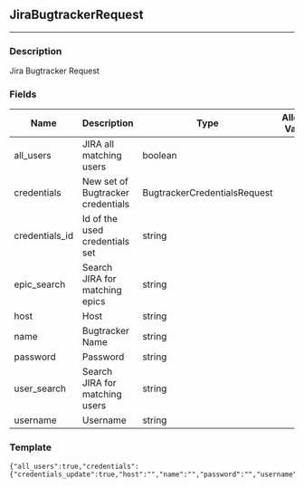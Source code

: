 ## JiraBugtrackerRequest
---
### Description
Jira Bugtracker Request
### Fields
| Name | Description | Type | Allowed Values | Required |
| ---- | ----------- | ---- | -------------- | -------- |
| all_users | JIRA all matching users | boolean |  | false |
| credentials | New set of Bugtracker credentials | BugtrackerCredentialsRequest |  | false |
| credentials_id | Id of the used credentials set | string |  | false |
| epic_search | Search JIRA for matching epics | string |  | false |
| host | Host | string |  | false |
| name | Bugtracker Name | string |  | false |
| password | Password | string |  | false |
| user_search | Search JIRA for matching users | string |  | false |
| username | Username | string |  | false |
### Template
```
{"all_users":true,"credentials":{"credentials_update":true,"host":"","name":"","password":"","username":""},"credentials_id":"","epic_search":"","host":"","name":"","password":"","user_search":"","username":""}
```
